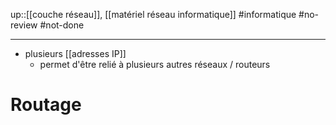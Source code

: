 up::[[couche réseau]], [[matériel réseau informatique]]
#informatique #no-review #not-done 

----

 - plusieurs [[adresses IP]]
     - permet d'être relié à plusieurs autres réseaux / routeurs

# Routage

